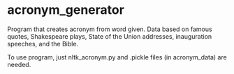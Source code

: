 # acronym_generator
Program that creates acronym from word given. Data based on famous quotes, Shakespeare plays, State of the Union addresses, inauguration speeches, and the Bible.

To use program, just nltk_acronym.py and .pickle files (in acronym_data) are needed.

